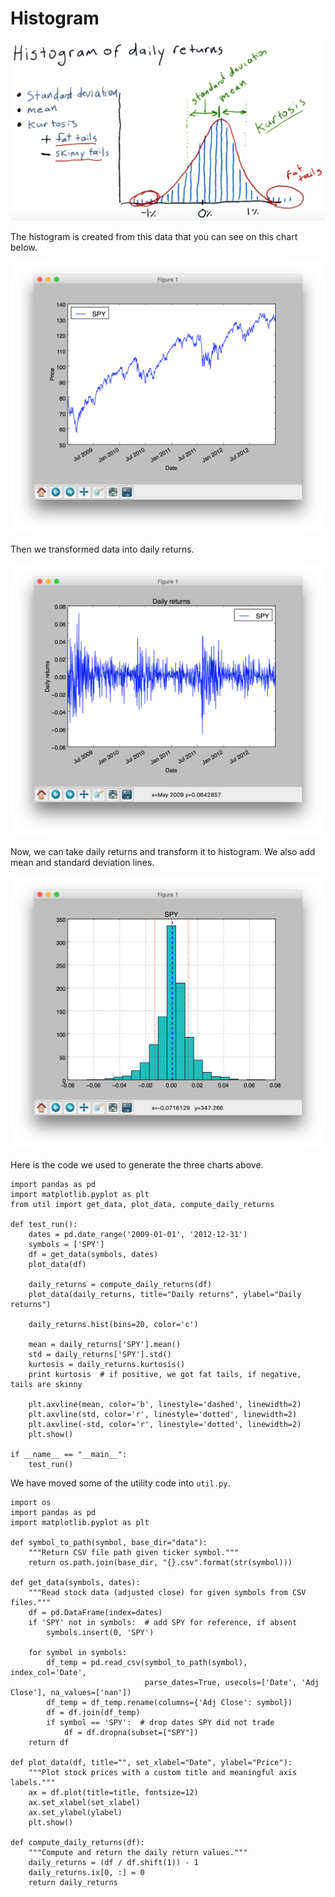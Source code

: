 # Histogram

![](/assets/histogram.png)

The histogram is created from this data that you can see on this chart below.

![](/assets/histogram-data.png)

Then we transformed data into daily returns.

![](/assets/histogram-daily-return.png)

Now, we can take daily returns and transform it to histogram. We also add mean and standard deviation lines.

![](/assets/histogram-with-all.png)

Here is the code we used to generate the three charts above.

```
import pandas as pd
import matplotlib.pyplot as plt
from util import get_data, plot_data, compute_daily_returns

def test_run():
    dates = pd.date_range('2009-01-01', '2012-12-31')
    symbols = ['SPY']
    df = get_data(symbols, dates)
    plot_data(df)

    daily_returns = compute_daily_returns(df)
    plot_data(daily_returns, title="Daily returns", ylabel="Daily returns")

    daily_returns.hist(bins=20, color='c')

    mean = daily_returns['SPY'].mean()
    std = daily_returns['SPY'].std()
    kurtosis = daily_returns.kurtosis()
    print kurtosis  # if positive, we got fat tails, if negative, tails are skinny

    plt.axvline(mean, color='b', linestyle='dashed', linewidth=2)
    plt.axvline(std, color='r', linestyle='dotted', linewidth=2)
    plt.axvline(-std, color='r', linestyle='dotted', linewidth=2)
    plt.show()

if __name__ == "__main__":
    test_run()
```

We have moved some of the utility code into `util.py`.

```
import os
import pandas as pd
import matplotlib.pyplot as plt

def symbol_to_path(symbol, base_dir="data"):
    """Return CSV file path given ticker symbol."""
    return os.path.join(base_dir, "{}.csv".format(str(symbol)))

def get_data(symbols, dates):
    """Read stock data (adjusted close) for given symbols from CSV files."""
    df = pd.DataFrame(index=dates)
    if 'SPY' not in symbols:  # add SPY for reference, if absent
        symbols.insert(0, 'SPY')

    for symbol in symbols:
        df_temp = pd.read_csv(symbol_to_path(symbol), index_col='Date',
                              parse_dates=True, usecols=['Date', 'Adj Close'], na_values=['nan'])
        df_temp = df_temp.rename(columns={'Adj Close': symbol})
        df = df.join(df_temp)
        if symbol == 'SPY':  # drop dates SPY did not trade
            df = df.dropna(subset=["SPY"])
    return df

def plot_data(df, title="", set_xlabel="Date", ylabel="Price"):
    """Plot stock prices with a custom title and meaningful axis labels."""
    ax = df.plot(title=title, fontsize=12)
    ax.set_xlabel(set_xlabel)
    ax.set_ylabel(ylabel)
    plt.show()

def compute_daily_returns(df):
    """Compute and return the daily return values."""
    daily_returns = (df / df.shift(1)) - 1
    daily_returns.ix[0, :] = 0
    return daily_returns
```



